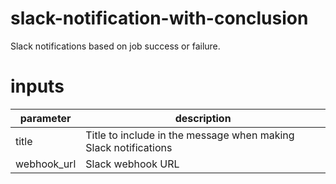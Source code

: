 # slack-notification-with-conclusion

Slack notifications based on job success or failure.

# inputs

| parameter   | description                                                     |
| ----------- | --------------------------------------------------------------- |
| title       | Title to include in the message when making Slack notifications |
| webhook_url | Slack webhook URL                                               |
